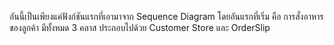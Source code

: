 อันนี้เป็นเพียงแค่ฟังก์ชันแรกที่เอามาจาก Sequence Diagram โดยอันแรกที่เริ่ม คือ การสั่งอาหารของลูกค้า
มีทั้งหมด 3 คลาส ประกอบไปด้วย Customer Store และ OrderSlip 
